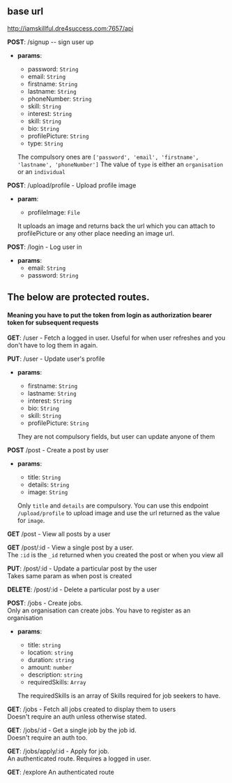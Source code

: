 ## base url
http://iamskillful.dre4success.com:7657/api

**POST**: /signup -- sign user up

  - **params**:
    - password: `String`
    - email: `String`
    - firstname: `String`
    - lastname: `String`
    - phoneNumber: `String`
    - skill: `String`
    - interest: `String`
    - skill: `String`
    - bio: `String`
    - profilePicture: `String`
    - type: `String`

    The compulsory ones are `['password', 'email', 'firstname', 'lastname', 'phoneNumber']`
    The value of `type` is either an `organisation` or an `individual`

**POST**: /upload/profile - Upload profile image 
 - **param**:
    - profileImage: `File`
    
    It uploads an image and returns back the url which you can attach to profilePicture or any other place needing an image url.

**POST**: /login - Log user in
- **params**:
    - email: `String`
    - password: `String`

## The below are protected routes.
#### Meaning you have to put the token from login as authorization bearer token for subsequent requests 

**GET**: /user - Fetch a logged in user. Useful for when user refreshes and you don't have to log them in again.

**PUT**: /user - Update user's profile
  - **params**:
    - firstname: `String`
    - lastname: `String`
    - interest: `String`
    - bio: `String`
    - skill: `String`
    - profilePicture: `String`

    They are not compulsory fields, but user can update anyone of them
    
**POST** /post - Create a post by user
  - **params**:
    - title: `String`
    - details: `String`
    - image: `String`

    Only `title` and `details` are compulsory. You can use this endpoint `/upload/profile` to upload image and use the url returned as the value for `image`.

**GET** /post - View all posts by a user

**GET** /post/:id - View a single post by a user.  
    The `:id` is the `_id` returned when you created the post or when you view all

**PUT**: /post/:id - Update a particular post by the user  
    Takes same param as when post is created

**DELETE**: /post/:id - Delete a particular post by a user

**POST**: /jobs - Create jobs.  
Only an organisation can create jobs. You have to register as an organisation

- **params**:
  - title: `string`
  - location: `string`
  - duration: `string`
  - amount: `number`
  - description: `string`
  - requiredSkills: `Array`

  The requiredSkills is an array of Skills required for job seekers to have.


**GET**: /jobs - Fetch all jobs created to display them to users  
Doesn't require an auth unless otherwise stated.

**GET**: /jobs/:id - Get a single job by the job id.  
Doesn't require an auth too.

**GET**: /jobs/apply/:id - Apply for job.  
An authenticated route. Requires a logged in user.

**GET**: /explore 
An authenticated route


